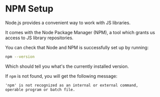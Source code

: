# NPM Setup

Node.js provides a convenient way to work with JS libraries.

It comes with the Node Package Manager (NPM), a tool which grants us access to JS library repositories.

You can check that Node and NPM is successfully set up by running:

```bash
npm --version
```

Which should tell you what's the currently installed version.

If `npm` is not found, you will get the following message:

```
'npm' is not recognized as an internal or external command,
operable program or batch file.
```
